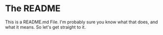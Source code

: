 # The README
This is a README.md File. I'm probably sure you know what that does, and what it means. So let's get straight to it.

<!---
nikeokoronkwo/nikeokoronkwo is a ✨ special ✨ repository because its `README.md` (this file) appears on your GitHub profile.
You can click the Preview link to take a look at your changes.
--->
